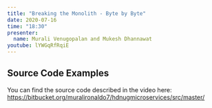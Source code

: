 ```yaml
---
title: "Breaking the Monolith - Byte by Byte"
date: 2020-07-16
time: "18:30"
presenter:
  name: Murali Venugopalan and Mukesh Dhannawat
youtube: lYWGqRfRqiE
---
```


## Source Code Examples

You can find the source code described in the video here: <https://bitbucket.org/muralironaldo7/hdnugmicroservices/src/master/>
